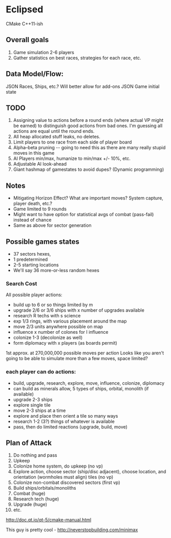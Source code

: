 # Eclipsed

CMake
C++11-ish

## Overall goals
1. Game simulation 2-6 players
1. Gather statistics on best races, strategies for each race, etc.

## Data Model/Flow:
JSON Races, Ships, etc.? Will better allow for add-ons
JSON Game initial state

## TODO
1. Assigning value to actions before a round ends (where actual VP might be earned) to distinguish good actions from bad ones. I'm guessing all actions are equal until the round ends.
1. All heap allocated stuff leaks, no deletes.
1. Limit players to one race from each side of player board
1. Alpha–beta pruning -- going to need this as there are many really stupid moves in this game
1. AI Players min/max, humanize to min/max +/- 10%, etc.
1. Adjustable AI look-ahead
1. Giant hashmap of gamestates to avoid dupes? (Dynamic programming)

## Notes
* Mitigating Horizon Effect? What are important moves? System capture, player death, etc.?
* Game limited to 9 rounds
* Might want to have option for statistical avgs of combat (pass-fail) instead of chance
* Same as above for sector generation

## Possible games states
* 37 sectors hexes,
* 1 predetermined
* 2-5 starting locations
* We'll say 36 more-or-less random hexes

### Search Cost
All possible player actions:
* build up to 6 or so things limited by m
* upgrade 2/6 or 3/6 ships with x number of upgrades available
* research R techs with s science
* exp 1/3 rings, with various placement around the map
* move 2/3 units anywhere possible on map
* influence x number of colones for I influence
* colonize 1-3 (decolonize as well)
* form diplomacy with x players (as boards permit)

1st approx. at 270,000,000 possible moves per action
Looks like you aren't going to be able to simulate more than a few moves, space limited?

### each player can do actions:
* build, upgrade, research, explore, move, influence, colonize, diplomacy
* can build as minerals allow, 5 types of ships, orbital, monolith (if available)
* upgrade 2-3 ships
* explore single tile
* move 2-3 ships at a time
* explore and place then orient a tile so many ways
* research 1-2 (3?) things of whatever is available
* pass, then do limited reactions (upgrade, build, move)

## Plan of Attack
1. Do nothing and pass
1. Upkeep
1. Colonize home system, do upkeep (no vp)
1. Explore action, choose sector (ship/disc adjacent), choose location, and orientation (wormholes must align) tiles (no vp)
1. Colonize non-combat discovered sectors (first vp)
1. Build ships/orbitals/monoliths
1. Combat (huge)
1. Research tech (huge)
1. Upgrade (huge)
1. etc.

http://doc.qt.io/qt-5/cmake-manual.html

This guy is pretty cool - http://neverstopbuilding.com/minimax

